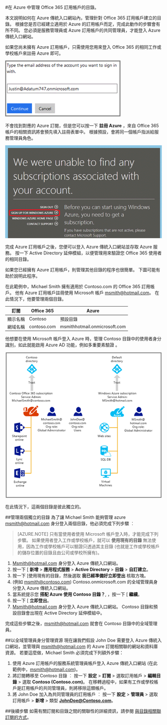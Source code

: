<properties
   pageTitle="在 Azure 中管理 Office 365 訂用帳戶的目錄 | Microsoft Azure"
   description="使用 Azure Active Directory 和 Azure 傳統入口網站管理 Office 365 訂用帳戶目錄"
   services="active-directory"
   documentationCenter=""
   authors="curtand"
   manager="stevenpo"
   editor=""/>

<tags
   ms.service="active-directory"
   ms.devlang="na"
   ms.topic="article"
   ms.tgt_pltfrm="na"
   ms.workload="identity"
   ms.date="12/01/2015"
   ms.author="curtand"/>

#在 Azure 中管理 Office 365 訂用帳戶的目錄。

本文說明如何在 Azure 傳統入口網站內，管理針對 Office 365 訂用帳戶建立的目錄。 根據您是否已經建立適用於 Azure 的訂用帳戶而定，完成此動作的步驟會有所不同。  您必須是服務管理員或 Azure 訂用帳戶的共同管理員，才能登入 Azure 傳統入口網站。

如果您尚未擁有 Azure 訂用帳戶，只需使用您用來登入 Office 365 的相同工作或學校帳戶來註冊 Azure 即可。

![](./media/active-directory-manage-o365-subscription/AAD_O365_01.png)

不會找到對應的 Azure 訂閱，但是您可以按一下 **註冊 Azure** ，來自 Office 365 帳戶的相關資訊將會預先填入註冊表單中。 根據預設，會將同一個帳戶指派給服務管理員角色。

![](./media/active-directory-manage-o365-subscription/AAD_O365_02.png)

完成 Azure 訂用帳戶之後，您便可以登入 Azure 傳統入口網站並存取 Azure 服務。 按一下 Active Directory 延伸模組，以便管理用來驗證您 Office 365 使用者的相同目錄。

如果您已經擁有 Azure 訂用帳戶，則管理其他目錄的程序也很簡單。 下圖可能有助於說明此程序。

在此範例中，Michael Smith 擁有適用於 Contoso.com 的 Office 365 訂用帳戶。 他有 Azure 訂用帳戶註冊使用 Microsoft 帳戶 msmith@hotmail.com。 在此情況下，他要管理兩個目錄。

|  訂閱 |  Office 365  |  Azure |
|  -------------- | ------------- | ------------------------------- |
|  顯示名稱 |  Contoso  |     預設目錄 |
|  網域名稱  |  contoso.com  | msmithhotmail.onmicrosoft.com |

他想要在使用 Microsoft 帳戶登入 Azure 時，管理 Contoso 目錄中的使用者身分識別，如此就能啟用 Azure AD 功能，例如多重要素驗證 。

![](./media/active-directory-manage-o365-subscription/AAD_O365_03.png)

在此情況下，這兩個目錄是彼此獨立的。

##管理兩個獨立的目錄
為了讓 Michael Smith 能夠管理 azure msmith@hotmail.com 身分登入兩個目錄，他必須完成下列步驟 ︰

> [AZURE.NOTE]
> 只有當使用者使用 Microsoft 帳戶登入時，才能完成下列步驟。 如果使用者登入工作或學校帳戶，就可以 **使用現有的目錄** 無法使用，因為工作或學校帳戶可以驗證只透過其主目錄 (也就是工作或學校帳戶的儲存位置的目錄且由公司或學校所擁有)。

1.  Msmith@hotmail.com 身分登入 Azure 傳統入口網站。
2.  按一下 [ **新增** > **應用程式服務** > **Active Directory** > **目錄** > **自訂建立**。
3.  按一下 [使用現有的目錄，然後選取 **我已經準備好立即登出** 核取方塊。
4.  (例如 msmith@contoso.com) Contoso.onmicrosoft.com 的全域管理員身分登入 Azure 傳統入口網站。
5.  當系統提示您 **搭配 Azure 使用 Contoso 目錄？**, ，按一下 [ **繼續**。
6.  按一下 [ **立即登出**。
7.  Msmith@hotmail.com 身分登入 Azure 傳統入口網站。 Contoso 目錄和預設目錄會出現在 Active Directory 延伸模組中。

完成這些步驟之後，msmith@hotmail.com 就會在 Contoso 目錄中的全域管理員。

##以全域管理員身分管理資源
現在讓我們假設 John Doe 需要登入 Azure 傳統入口網站，並管理與 msmith@hotmail.com 的 Azure 訂閱相關聯的網站和資料庫資源。 若要這麼做，Michael Smith 必須完成下列額外步驟：

1.  使用 Azure 訂用帳戶的服務系統管理員帳戶登入 Azure 傳統入口網站 (在此範例中，msmith@hotmail.com)。
2.  將訂閱轉移至 Contoso 目錄 ︰ 按一下 **設定** > **訂閱** > 選取訂用帳戶 > **編輯目錄** > 選取 **Contoso (Contoso.com)**。 在移轉過程中，如果有工作或學校帳戶是訂用帳戶的共同管理員，則將移除這類帳戶。
3.  將 John Doe 加入為共同管理員的訂用帳戶 ︰ 按一下 **設定** > **管理員** > 選取訂用帳戶 > **新增** > 類型 **JohnDoe@Contoso.com**。

##後續步驟
如需有關訂閱和目錄之間的關聯性的詳細資訊，請參閱 [與目錄相關聯訂閱的方式](active-directory-how-subscriptions-associated-directory.md)。


